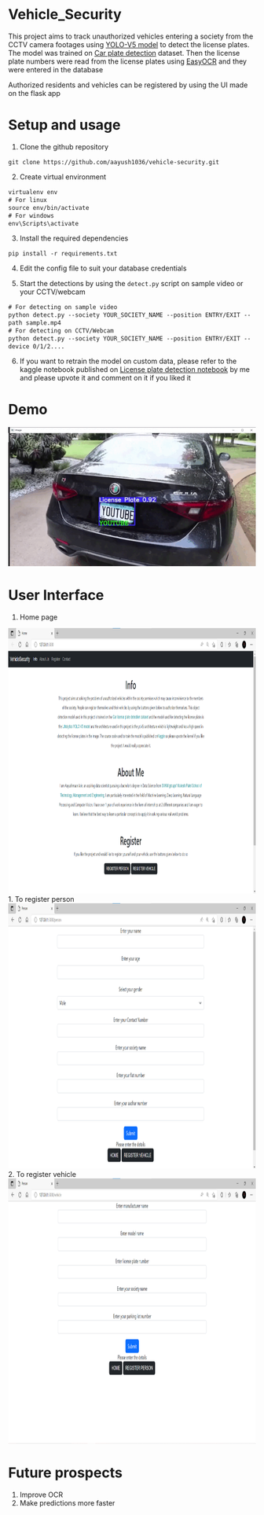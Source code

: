 # Vehicle_Security

This project aims to track unauthorized vehicles entering a society from the CCTV camera footages using <a href="https://github.com/ultralytics/yolov5">YOLO-V5 model</a> to detect the license plates. The model was trained on <a href="https://www.kaggle.com/datasets/andrewmvd/car-plate-detection">Car plate detection</a> dataset. Then the license plate numbers were read from the license plates using <a href="https://github.com/JaidedAI/EasyOCR">EasyOCR</a> and they were entered in the database 

Authorized residents and vehicles can be registered by using the UI made on the flask app 

# Setup and usage 

1. Clone the github repository
```
git clone https://github.com/aayush1036/vehicle-security.git
```

2. Create virtual environment
```
virtualenv env 
# For linux 
source env/bin/activate
# For windows 
env\Scripts\activate
```

3. Install the required dependencies 
```
pip install -r requirements.txt
```

4. Edit the config file to suit your database credentials

5. Start the detections by using the ```detect.py``` script on sample video or your CCTV/webcam
```
# For detecting on sample video
python detect.py --society YOUR_SOCIETY_NAME --position ENTRY/EXIT --path sample.mp4
# For detecting on CCTV/Webcam
python detect.py --society YOUR_SOCIETY_NAME --position ENTRY/EXIT --device 0/1/2....
```

6. If you want to retrain the model on custom data, please refer to the kaggle notebook published on <a href="https://www.kaggle.com/code/aayusmaanjain/license-plate-detection/">License plate detection notebook</a> by me and please upvote it and comment on it if you liked it

# Demo 
<img src="assets/working.gif">

# User Interface 
1. Home page <br>
<img src="assets/homepage.png" width = 960px height=540px>
1. To register person <br>
<img src="assets/register_person.png" width = 960px height=540px>
2. To register vehicle <br>
<img src="assets/register_vehicle.png" width = 960px height=540px>

# Future prospects 
1. Improve OCR 
2. Make predictions more faster